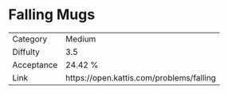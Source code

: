 # Falling Mugs

<table>
    <tr>
        <td>Category</td>
        <td>Medium</td>
    </tr>
    <tr>
        <td>Diffulty</td>
        <td>3.5</td>
    </tr>
    <tr>
        <td>Acceptance</td>
        <td>24.42 %</td>
    </tr>
    <tr>
        <td>Link</td>
        <td>https://open.kattis.com/problems/falling</td>
    </tr>
</table>